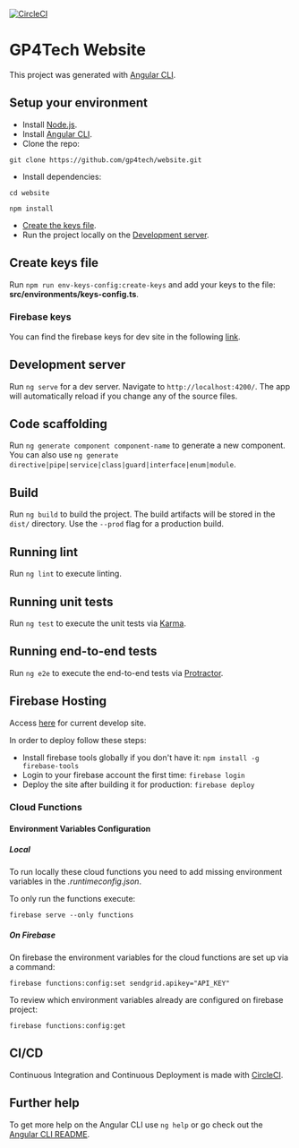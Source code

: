 [![CircleCI](https://circleci.com/gh/gp4tech/website.svg?style=svg)](https://circleci.com/gh/gp4tech/website)

# GP4Tech Website

This project was generated with [Angular CLI](https://github.com/angular/angular-cli).

## Setup your environment

- Install [Node.js](https://nodejs.org/en/).
- Install [Angular CLI](https://cli.angular.io/).
- Clone the repo:
```
git clone https://github.com/gp4tech/website.git
```
- Install dependencies:
```
cd website
```
```
npm install
```
- [Create the keys file](#create-keys-file).
- Run the project locally on the [Development server](#development-server).

## Create keys file

Run `npm run env-keys-config:create-keys` and add your keys to the file: **src/environments/keys-config.ts**.

### Firebase keys

You can find the firebase keys for dev site in the following [link](https://console.firebase.google.com/project/gp4techsite/settings/general/web:MDE4MTE4MTAtYmMzOS00MzE0LThmNDMtYmY5MTQ3NTgzNTM3).

## Development server

Run `ng serve` for a dev server. Navigate to `http://localhost:4200/`. The app will automatically reload if you change any of the source files.

## Code scaffolding

Run `ng generate component component-name` to generate a new component. You can also use `ng generate directive|pipe|service|class|guard|interface|enum|module`.

## Build

Run `ng build` to build the project. The build artifacts will be stored in the `dist/` directory. Use the `--prod` flag for a production build.

## Running lint

Run `ng lint` to execute linting.

## Running unit tests

Run `ng test` to execute the unit tests via [Karma](https://karma-runner.github.io).

## Running end-to-end tests

Run `ng e2e` to execute the end-to-end tests via [Protractor](http://www.protractortest.org/).

## Firebase Hosting

Access [here](https://gp4techsite.firebaseapp.com/) for current develop site.

In order to deploy follow these steps:

- Install firebase tools globally if you don't have it: `npm install -g firebase-tools`
- Login to your firebase account the first time: `firebase login`
- Deploy the site after building it for production: `firebase deploy`

### Cloud Functions

#### Environment Variables Configuration

##### Local

To run locally these cloud functions you need to add missing environment variables in the _.runtimeconfig.json_.

To only run the functions execute:

```
firebase serve --only functions
```

##### On Firebase

On firebase the environment variables for the cloud functions are set up via a command:

```
firebase functions:config:set sendgrid.apikey="API_KEY"
```

To review which environment variables already are configured on firebase project:

```
firebase functions:config:get
```

## CI/CD

Continuous Integration and Continuous Deployment is made with [CircleCI](https://circleci.com/gh/gp4tech).

## Further help

To get more help on the Angular CLI use `ng help` or go check out the [Angular CLI README](https://github.com/angular/angular-cli/blob/master/README.md).
